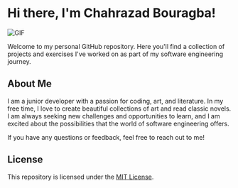 # Hi there, I'm Chahrazad Bouragba!

![GIF](https://media.giphy.com/media/pOEbLRT4SwD35IELiQ/giphy.gif)



Welcome to my personal GitHub repository. Here you'll find a collection of projects and exercises I've worked on as part of my software engineering journey.

## About Me

I am a junior developer with a passion for coding, art, and literature. In my free time, I love to create beautiful collections of art and read classic novels. I am always seeking new challenges and opportunities to learn, and I am excited about the possibilities that the world of software engineering offers.

If you have any questions or feedback, feel free to reach out to me!

## License

This repository is licensed under the [MIT License](LICENSE).

